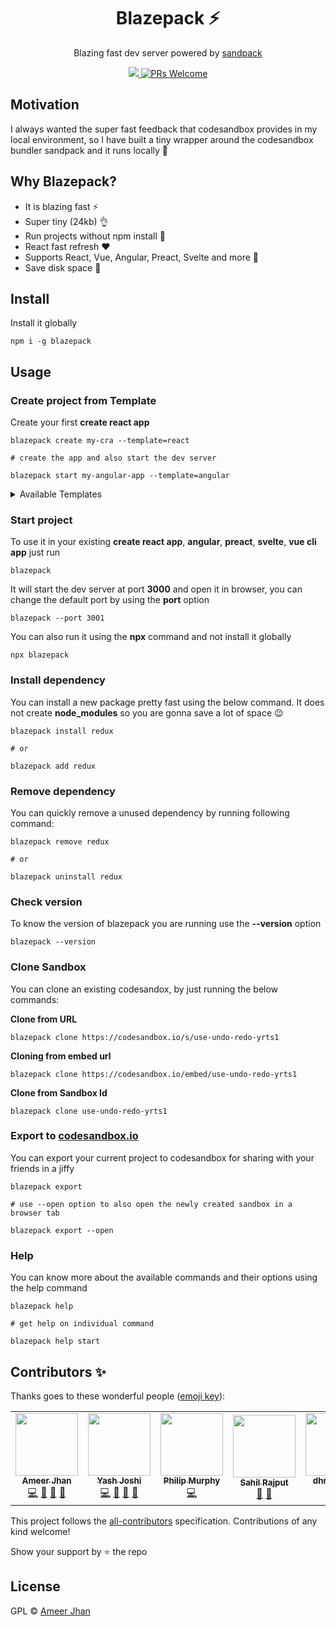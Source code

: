 <h1 align="center">Blazepack ⚡</h1>

<p align="center">
  Blazing fast dev server powered by <a href="https://www.npmjs.com/package/smooshpack">sandpack</a>
</p>

<p align="center">
  <a href="https://discord.gg/ZP6p5dVwnn">
  <img src="https://img.shields.io/discord/591914197219016707.svg?label=&logo=discord&logoColor=ffffff&color=7389D8&labelColor=6A7EC2" />
  </a>
  <a href="http://makeapullrequest.com">
    <img src="https://img.shields.io/badge/PRs-welcome-brightgreen.svg?style=flat-square" alt="PRs Welcome">
  </a>
</p>

## Motivation

I always wanted the super fast feedback that codesandbox provides in my local environment, so I have built a tiny wrapper around the codesandbox bundler sandpack and it runs locally 🎉

## Why Blazepack?

* It is blazing fast ⚡
* Super tiny (24kb) 👌
* Run projects without npm install 💃
* React fast refresh ❤️
* Supports React, Vue, Angular, Preact, Svelte and more 🔨
* Save disk space 💾

## Install

Install it globally

```
npm i -g blazepack
```


## Usage

### Create project from Template

Create your first **create react app**

```
blazepack create my-cra --template=react

# create the app and also start the dev server

blazepack start my-angular-app --template=angular
```

<details>
  <summary>
    Available Templates
  </summary>
  <ul>
    <li>static</li>
    <li>react</li>
    <li>react-ts</li>
    <li>react-native-web</li>
    <li>vanilla</li>
    <li>preact</li>
    <li>vue2</li>
    <li>vue3</li>
    <li>angular</li>
    <li>svelte</li>
    <li>reason</li>
    <li>cxjs</li>
    <li>dojo</li>
  </ul>
</details>

### Start project

To use it in your existing **create react app**, **angular**, **preact**, **svelte**, **vue cli app** just run

```
blazepack
```

It will start the dev server at port **3000** and open it in browser, you can change the default port by using the **port** option

```
blazepack --port 3001
```

You can also run it using the **npx** command and not install it globally

```
npx blazepack
```

### Install dependency

You can install a new package pretty fast using the below command. It does not create **node_modules** so you are gonna save a lot of space 😉

```
blazepack install redux

# or 

blazepack add redux
```


### Remove dependency

You can quickly remove a unused dependency by running following command:

```
blazepack remove redux

# or 

blazepack uninstall redux
```

### Check version

To know the version of blazepack you are running use the **--version** option

```
blazepack --version
```

### Clone Sandbox

You can clone an existing codesandox, by just running the below commands: 

**Clone from URL**

```
blazepack clone https://codesandbox.io/s/use-undo-redo-yrts1
```

**Cloning from embed url**

```
blazepack clone https://codesandbox.io/embed/use-undo-redo-yrts1
```

**Clone from Sandbox Id**

```
blazepack clone use-undo-redo-yrts1
```

### Export to [codesandbox.io](https://codesandbox.io)

You can export your current project to codesandbox for sharing with your friends in a jiffy

```
blazepack export

# use --open option to also open the newly created sandbox in a browser tab

blazepack export --open
```

### Help

You can know more about the available commands and their options using the help command

```
blazepack help

# get help on individual command

blazepack help start
```

## Contributors ✨

Thanks goes to these wonderful people ([emoji key](https://allcontributors.org/docs/en/emoji-key)):

<!-- ALL-CONTRIBUTORS-LIST:START - Do not remove or modify this section -->
<!-- prettier-ignore-start -->
<!-- markdownlint-disable -->
<table>
  <tr>
    <td align="center"><a href="https://ameerthehacker.me/"><img src="https://avatars.githubusercontent.com/u/15448192?v=4?s=100" width="100px;" alt=""/><br /><sub><b>Ameer Jhan</b></sub></a><br /><a href="https://github.com/ameerthehacker/blazepack/commits?author=ameerthehacker" title="Code">💻</a> <a href="https://github.com/ameerthehacker/blazepack/commits?author=ameerthehacker" title="Documentation">📖</a> <a href="https://github.com/ameerthehacker/blazepack/issues?q=author%3Aameerthehacker" title="Bug reports">🐛</a> <a href="#ideas-ameerthehacker" title="Ideas, Planning, & Feedback">🤔</a></td>
    <td align="center"><a href="https://bit.ly/jyash97"><img src="https://avatars.githubusercontent.com/u/22376783?v=4?s=100" width="100px;" alt=""/><br /><sub><b>Yash Joshi</b></sub></a><br /><a href="https://github.com/ameerthehacker/blazepack/commits?author=jyash97" title="Code">💻</a> <a href="https://github.com/ameerthehacker/blazepack/commits?author=jyash97" title="Documentation">📖</a> <a href="https://github.com/ameerthehacker/blazepack/issues?q=author%3Ajyash97" title="Bug reports">🐛</a> <a href="#ideas-jyash97" title="Ideas, Planning, & Feedback">🤔</a></td>
    <td align="center"><a href="https://github.com/philipjmurphy"><img src="https://avatars.githubusercontent.com/u/1055915?v=4?s=100" width="100px;" alt=""/><br /><sub><b>Philip Murphy</b></sub></a><br /><a href="https://github.com/ameerthehacker/blazepack/commits?author=philipjmurphy" title="Code">💻</a></td>
    <td align="center"><a href="https://github.com/sahilrajput03"><img src="https://avatars.githubusercontent.com/u/31458531?v=4?s=100" width="100px;" alt=""/><br /><sub><b>Sahil Rajput</b></sub></a><br /><a href="https://github.com/ameerthehacker/blazepack/commits?author=sahilrajput03" title="Documentation">📖</a> <a href="#ideas-sahilrajput03" title="Ideas, Planning, & Feedback">🤔</a></td>
    <td align="center"><a href="https://dhruwlalan.github.io/"><img src="https://avatars.githubusercontent.com/u/64348100?v=4?s=100" width="100px;" alt=""/><br /><sub><b>dhruw lalan</b></sub></a><br /><a href="https://github.com/ameerthehacker/blazepack/commits?author=dhruwlalan" title="Code">💻</a> <a href="https://github.com/ameerthehacker/blazepack/issues?q=author%3Adhruwlalan" title="Bug reports">🐛</a></td>
  </tr>
</table>

<!-- markdownlint-restore -->
<!-- prettier-ignore-end -->

<!-- ALL-CONTRIBUTORS-LIST:END -->

This project follows the [all-contributors](https://github.com/all-contributors/all-contributors) specification. Contributions of any kind welcome!

Show your support by ⭐ the repo

## License

GPL © [Ameer Jhan](mailto:ameerjhanprof@gmail.com)
